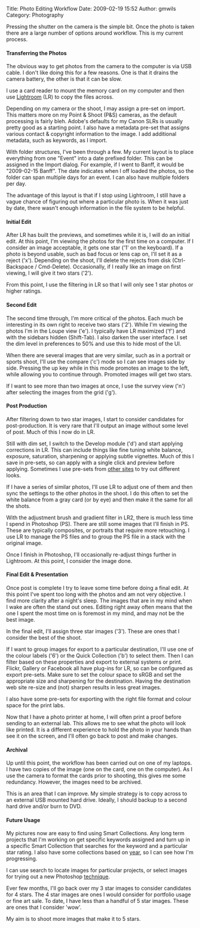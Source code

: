 Title: Photo Editing Workflow
Date: 2009-02-19 15:52
Author: gmwils
Category: Photography

Pressing the shutter on the camera is the simple bit. Once the photo is
taken there are a large number of options around workflow. This is my
current process.

#### Transferring the Photos

The obvious way to get photos from the camera to the computer is via USB
cable. I don't like doing this for a few reasons. One is that it drains
the camera battery, the other is that it can be slow.

I use a card reader to mount the memory card on my computer and then use
[Lightroom][] (LR) to copy the files across.

Depending on my camera or the shoot, I may assign a pre-set on import.
This matters more on my Point & Shoot (P&S) cameras, as the default
processing is fairly bleh. Adobe's defaults for my Canon SLRs is usually
pretty good as a starting point. I also have a metadata pre-set that
assigns various contact & copyright information to the image. I add
additional metadata, such as keywords, as I import.

With folder structures, I've been through a few. My current layout is to
place everything from one "Event" into a date prefixed folder. This can
be assigned in the Import dialog. For example, if I went to Banff, it
would be "2009-02-15 Banff". The date indicates when I off loaded the
photos, so the folder can span multiple days for an event. I can also
have multiple folders per day.

The advantage of this layout is that if I stop using Lightroom, I still
have a vague chance of figuring out where a particular photo is. When it
was just by date, there wasn't enough information in the file system to
be helpful.

#### Initial Edit

After LR has built the previews, and sometimes while it is, I will do an
initial edit. At this point, I'm viewing the photos for the first time
on a computer. If I consider an image acceptable, it gets one star ('1'
on the keyboard). If a photo is beyond usable, such as bad focus or lens
cap on, I'll set it as a reject ('x'). Depending on the shoot, I'll
delete the rejects from disk (Ctrl-Backspace / Cmd-Delete).
Occasionally, if I really like an image on first viewing, I will give it
two stars ('2').

From this point, I use the filtering in LR so that I will only see 1
star photos or higher ratings.

#### Second Edit

The second time through, I'm more critical of the photos. Each much be
interesting in its own right to receive two stars ('2'). While I'm
viewing the photos I'm in the Loupe view ('e'). I typically have LR
maximized ('f') and with the sidebars hidden (Shift-Tab). I also darken
the user interface. I set the dim level in preferences to 50% and use
this to hide most of the UI.

When there are several images that are very similar, such as in a
portrait or sports shoot, I'll use the compare ('c') mode so I can see
images side by side. Pressing the up key while in this mode promotes an
image to the left, while allowing you to continue through. Promoted
images will get two stars.

If I want to see more than two images at once, I use the survey view
('n') after selecting the images from the grid ('g').

#### Post Production

After filtering down to two star images, I start to consider candidates
for post-production. It is very rare that I'll output an image without
some level of post. Much of this I now do in LR.

Still with dim set, I switch to the Develop module ('d') and start
applying corrections in LR. This can include things like fine tuning
white balance, exposure, saturation, sharpening or applying subtle
vignettes. Much of this I save in pre-sets, so can apply with a single
click and preview before applying. Sometimes I use pre-sets from [other
sites][] to try out different looks.

If I have a series of similar photos, I'll use LR to adjust one of them
and then sync the settings to the other photos in the shoot. I do this
often to set the white balance from a gray card (or by eye) and then
make it the same for all the shots.

With the adjustment brush and gradient filter in LR2, there is much less
time I spend in Photoshop (PS). There are still some images that I'll
finish in PS. These are typically composites, or portraits that require
more retouching. I use LR to manage the PS files and to group the PS
file in a stack with the original image.

Once I finish in Photoshop, I'll occasionally re-adjust things further
in Lightroom. At this point, I consider the image done.

#### Final Edit & Presentation

Once post is complete I try to leave some time before doing a final
edit. At this point I've spent too long with the photos and am not very
objective. I find more clarity after a night's sleep. The images that
are in my mind when I wake are often the stand out ones. Editing right
away often means that the one I spent the most time on is foremost in my
mind, and may not be the best image.

In the final edit, I'll assign three star images ('3'). These are ones
that I consider the best of the shoot.

If I want to group images for export to a particular destination, I'll
use one of the colour labels ('6') or the Quick Collection ('b') to
select them. Then I can filter based on these properties and export to
external systems or print. Flickr, Gallery or Facebook all have plug-ins
for LR, so can be configured as export pre-sets. Make sure to set the
colour space to sRGB and set the appropriate size and sharpening for the
destination. Having the destination web site re-size and (not) sharpen
results in less great images.

I also have some pre-sets for exporting with the right file format and
colour space for the print labs.

Now that I have a photo printer at home, I will often print a proof
before sending to an external lab. This allows me to see what the photo
will look like printed. It is a different experience to hold the photo
in your hands than see it on the screen, and I'll often go back to post
and make changes.

#### Archival

Up until this point, the workflow has been carried out on one of my
laptops. I have two copies of the image (one on the card, one on the
computer). As I use the camera to format the cards prior to shooting,
this gives me some redundancy. However, the images need to be archived.

This is an area that I can improve. My simple strategy is to copy across
to an external USB mounted hard drive. Ideally, I should backup to a
second hard drive and/or burn to DVD.

#### Future Usage

My pictures now are easy to find using Smart Collections. Any long term
projects that I'm working on get specific keywords assigned and turn up
in a specific Smart Collection that searches for the keyword and a
particular star rating. I also have some collections based on [year][],
so I can see how I'm progressing.

I can use search to locate images for particular projects, or select
images for trying out a new Photoshop [technique][].

Ever few months, I'll go back over my 3 star images to consider
candidates for 4 stars. The 4 star images are ones I would consider for
portfolio usage or fine art sale. To date, I have less than a handful of
5 star images. These are ones that I consider 'wow'.

My aim is to shoot more images that make it to 5 stars.

  [Lightroom]: http://www.adobe.com/products/photoshoplightroom/
  [other sites]: http://www.lightroomkillertips.com/archives/presets/
  [year]: http://pseudofish.com/blog/2009/01/27/top-10-photos-of-2008/
  [technique]: http://www.flickr.com/photos/gmwils/3256933254/
